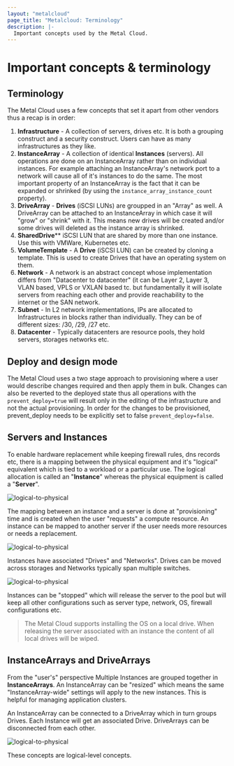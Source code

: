 ```yaml
---
layout: "metalcloud"
page_title: "Metalcloud: Terminology"
description: |-
  Important concepts used by the Metal Cloud.
---
```


# Important concepts & terminology

## Terminology
The Metal Cloud uses a few concepts that set it apart from other vendors thus a recap is in order:

1. **Infrastructure** - A collection of servers, drives etc. It is both a grouping construct and a security construct. Users can have as many infrastructures as they like.
2. **InstanceArray** - A collection of identical **Instances** (servers). All operations are done on an InstanceArray rather than on individual instances. For example attaching an InstanceArray's network port to a network will cause all of it's instances to do the same. The most important property of an InstanceArray is the fact that it can be expanded or shrinked (by using the `instance_array_instance_count` property).
3. **DriveArray** - **Drives** (iSCSI LUNs) are groupped in an "Array" as well. A DriveArray can be attached to an InstanceArray in which case it will "grow" or "shrink" with it. This means new drives will be created and/or some drives will deleted as the instance array is shrinked.
5. **SharedDrive**** iSCSI LUN that are shared by more than one instance. Use this with VMWare, Kubernetes etc.
6. **VolumeTemplate** - A **Drive** (iSCSI LUN) can be created by cloning a template. This is used to create Drives that have an operating system on them.
7. **Network** - A network is an abstract concept whose implementation differs from "Datacenter to datacenter" (it can be Layer 2, Layer 3, VLAN based, VPLS or VXLAN based tc. but fundamentally it will isolate servers from reaching each other and provide reachability to the internet or the SAN network.
8. **Subnet** -  In L2 network implementations, IPs are allocated to Infrastructures in blocks rather than individually. They can be of different sizes: /30, /29, /27 etc.
9. **Datacenter** - Typically datacenters are resource pools, they hold servers, storages networks etc.


## Deploy and design mode

The Metal Cloud uses a two stage approach to provisioning where a user would describe changes required and then apply them in bulk. Changes can also be reverted to the deployed state thus all operations with the `prevent_deploy=true` will result only in the editing of the infrastructure and not the actual provisioning. In order for the changes to be provisioned, prevent_deploy needs to be explicitly set to false `prevent_deploy=false`.

## Servers and Instances

To enable hardware replacement while keeping firewall rules, dns records etc, there is a mapping between the physical equipment and it's "logical" equivalent which is tied to a workload or a particular use. The logical allocation is called an "**Instance**" whereas the physical equipment is called a "**Server**".

![logical-to-physical](/docs/providers/metalcloud/assets/introduction-2.svg)

The mapping between an instance and a server is done at "provisioning" time and is created when the user "requests" a compute resource. An instance can be mapped to another server if the user needs more resources or needs a replacement.

![logical-to-physical](/docs/providers/metalcloud/assets/introduction-3.svg)

Instances have associated "Drives" and "Networks". Drives can be moved across storages and Networks typically span multiple switches.

![logical-to-physical](/docs/providers/metalcloud/assets/introduction-4.svg)

Instances can be "stopped" which will release the server to the pool but will keep all other configurations such as server type, network, OS, firewall configurations etc.

>The Metal Cloud supports installing the OS on a local drive. When releasing the server associated with an instance the content of all local drives will be wiped.


## InstanceArrays and DriveArrays

From the "user's" perspective Multiple Instances are grouped together in **InstanceArrays**. An InstanceArray can be "resized" which means the same "InstanceArray-wide" settings will apply to the new instances. This is helpful for managing application clusters.

An InstanceArray can be connected to a DriveArray which in turn groups Drives. Each Instance will get an associated Drive. DriveArrays can be disconnected from each other.

![logical-to-physical](/docs/providers/metalcloud/assets/introduction-5.svg)

These concepts are logical-level concepts.





